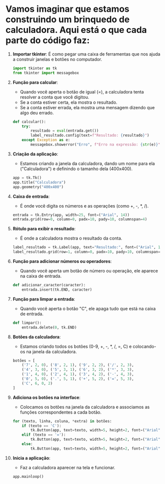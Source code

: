 # Vamos imaginar que estamos construindo um brinquedo de calculadora. Aqui está o que cada parte do código faz:

1. **Importar tkinter**: É como pegar uma caixa de ferramentas que nos ajuda a construir janelas e botões no computador.
   ```python
   import tkinter as tk
   from tkinter import messagebox
   ```

2. **Função para calcular**:
   - Quando você aperta o botão de igual (=), a calculadora tenta resolver a conta que você digitou.
   - Se a conta estiver certa, ela mostra o resultado.
   - Se a conta estiver errada, ela mostra uma mensagem dizendo que algo deu errado.
   ```python
   def calcular():
       try:
           resultado = eval(entrada.get())
           label_resultado.config(text=f"Resultado: {resultado}")
       except Exception as e:
           messagebox.showerror("Erro", f"Erro na expressão: {str(e)}")
   ```

3. **Criação da aplicação**:
   - Estamos criando a janela da calculadora, dando um nome para ela ("Calculadora") e definindo o tamanho dela (400x400).
   ```python
   app = tk.Tk()
   app.title("Calculadora")
   app.geometry("400x400")
   ```

4. **Caixa de entrada**:
   - É onde você digita os números e as operações (como +, -, *, /).
   ```python
   entrada = tk.Entry(app, width=25, font=("Arial", 14))
   entrada.grid(row=0, column=0, padx=10, pady=10, columnspan=4)
   ```

5. **Rótulo para exibir o resultado**:
   - É onde a calculadora mostra o resultado da conta.
   ```python
   label_resultado = tk.Label(app, text="Resultado:", font=("Arial", 14))
   label_resultado.grid(row=1, column=0, padx=10, pady=10, columnspan=4)
   ```

6. **Função para adicionar números ou operadores**:
   - Quando você aperta um botão de número ou operação, ele aparece na caixa de entrada.
   ```python
   def adicionar_caracter(caracter):
       entrada.insert(tk.END, caracter)
   ```

7. **Função para limpar a entrada**:
   - Quando você aperta o botão "C", ele apaga tudo que está na caixa de entrada.
   ```python
   def limpar():
       entrada.delete(0, tk.END)
   ```

8. **Botões da calculadora**:
   - Estamos criando todos os botões (0-9, +, -, *, /, =, C) e colocando-os na janela da calculadora.
   ```python
   botões = [
       ('7', 2, 0), ('8', 2, 1), ('9', 2, 2), ('/', 2, 3),
       ('4', 3, 0), ('5', 3, 1), ('6', 3, 2), ('*', 3, 3),
       ('1', 4, 0), ('2', 4, 1), ('3', 4, 2), ('-', 4, 3),
       ('0', 5, 0), ('.', 5, 1), ('+', 5, 2), ('=', 5, 3),
       ('C', 6, 0, 2)
   ]
   ```

9. **Adiciona os botões na interface**:
   - Colocamos os botões na janela da calculadora e associamos as funções correspondentes a cada botão.
   ```python
   for (texto, linha, coluna, *extra) in botões:
       if (texto == 'C'):
           tk.Button(app, text=texto, width=5, height=2, font=("Arial", 14), command=limpar).grid(row=linha, column=coluna, columnspan=2)
       elif (texto == '='):
           tk.Button(app, text=texto, width=5, height=2, font=("Arial", 14), command=calcular).grid(row=linha, column=coluna)
       else:
           tk.Button(app, text=texto, width=5, height=2, font=("Arial", 14), command=lambda t=texto: adicionar_caracter(t)).grid(row=linha, column=coluna)
   ```

10. **Inicia a aplicação**:
    - Faz a calculadora aparecer na tela e funcionar.
    ```python
    app.mainloop()
    ```